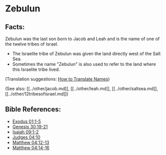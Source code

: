# Zebulun #

## Facts: ##

Zebulun was the last son born to Jacob and Leah and is the name of one of the twelve tribes of Israel.

* The Israelite tribe of Zebulun was given the land directly west of the Salt Sea.
* Sometimes the name "Zebulun" is also used to refer to the land where this Israelite tribe lived.
  
(Translation suggestions: [How to Translate Names](en/ta-vol1/translate/man/translate-names))

(See also: [[../other/jacob.md]], [[../other/leah.md]], [[../other/saltsea.md]], [[../other/12tribesofisrael.md]])

## Bible References: ##

* [Exodus 01:1-5](en/tn/exo/help/01/01)
* [Genesis 30:19-21](en/tn/gen/help/30/19)
* [Isaiah 09:1-2](en/tn/isa/help/09/01)
* [Judges 04:10](en/tn/jdg/help/04/10)
* [Matthew 04:12-13](en/tn/mat/help/04/12)
* [Matthew 04:14-16](en/tn/mat/help/04/14)